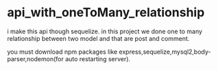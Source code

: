 # api_with_oneToMany_relationship
i make this api though sequelize. in this project we done one to many relationship between two model and that are post and comment. 

you must download npm packages like express,sequelize,mysql2,body-parser,nodemon(for auto restarting server).
